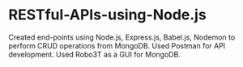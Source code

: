 # RESTful-APIs-using-Node.js
Created end-points using Node.js, Express.js, Babel.js, Nodemon to perform CRUD operations from MongoDB.
Used Postman for API development.
Used Robo3T as a GUI for MongoDB.
